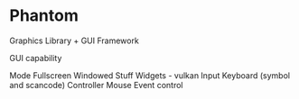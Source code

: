 # Phantom
Graphics Library + GUI Framework

GUI capability

Mode
    Fullscreen
    Windowed
Stuff
    Widgets - vulkan
Input
    Keyboard (symbol and scancode)
    Controller
    Mouse
Event control

